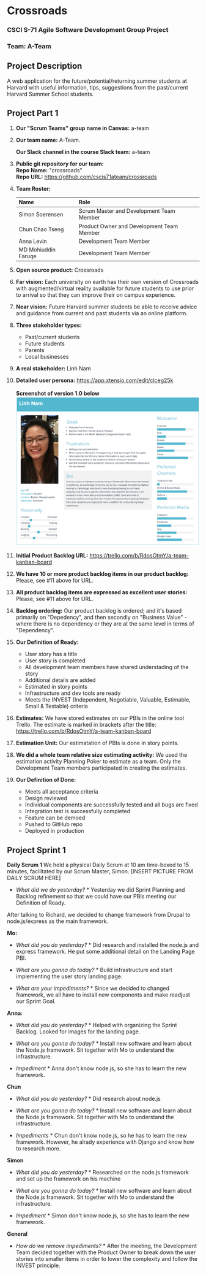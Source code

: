 # Crossroads
### CSCI S-71 Agile Software Development Group Project
### Team: **A-Team**
## Project Description
A web application for the future/potential/returning summer students at Harvard with useful information, tips, suggestions from the past/current Harvard Summer School students.


## Project Part 1
1. **Our "Scrum Teams" group name in Canvas:** 
a-team

2. **Our team name:** 
A-Team. 

    **Our Slack channel in the course Slack team:** a-team

3. **Public git repository for our team:** 
<br />    **Repo Name:** "crossroads"
<br />    **Repo URL:** https://github.com/cscis71ateam/crossroads
4. **Team Roster:**
    
    | Name                  |  Role                                        |
    | :---------------------|  :-------------------------------------------|
    | Simon Soerensen       |  Scrum Master and Development Team Member    |
    | Chun Chao Tseng       |  Product Owner and Development Team Member   |
    | Anna Levin            |  Development Team Member                     |
    | MD Mohiuddin Faruqe   |  Development Team Member                     |

5. **Open source product:** 
Crossroads

6. **Far vision:** 
Each university on earth has their own version of Crossroads with augmented/virtual reality available for future students to use prior to arrival so that they can improve their on campus experience.

7. **Near vision:** 
Future Harvard summer students be able to receive advice and guidance from current and past students via an online platform.

8. **Three stakeholder types:** 
    * Past/current students 
    * Future students 
    * Parents 
    * Local businesses

9. **A real stakeholder:** 
Linh Nam

10. **Detailed user persona:** 
https://app.xtensio.com/edit/clceg25k
<br /><br />    **Screenshot of version 1.0 below**
<br />    ![alt text](https://github.com/cscis71ateam/crossroads/blob/master/User%20Persona.png)

11. **Initial Product Backlog URL:** 
https://trello.com/b/RdosOtmY/a-team-kanban-board
 
12. **We have 10 or more product backlog items in our product backlog:** 
Please, see #11 above for URL.

13. **All product backlog items are expressed as excellent user stories:** 
Please, see #11 above for URL.

14. **Backlog ordering:**
Our product backlog is ordered; and it's based primarily on "Depedency", and then secondly on "Business Value" - where there is no dependency or they are at the same level in terms of "Dependency". 

15. **Our Definition of Ready:** 
    * User story has a title 
    * User story is completed 
    * All development team members have shared understading of the story
    * Additional details are added 
    * Estimated in story points 
    * Infrastructure and dev tools are ready
    * Meets the INVEST (Independent, Negotiable, Valuable, Estimable, Small & Testable) criteria
	
16. **Estimates:**
We have stored estimates on our PBIs in the online tool Trello. The estimate is marked in brackets after the title: 
https://trello.com/b/RdosOtmY/a-team-kanban-board

17. **Estimation Unit:**
Our estimatation of PBIs is done in story points.

18. **We did a whole team relative size estimating activity:** 
We used the estimation activity Planning Poker to estimate as a team. Only the Development Team members participated in creating the estimates. 

20. **Our Definition of Done:**
    * Meets all acceptance criteria
    * Design reviewed
    * Individual components are successfully tested and all bugs are fixed
    * Integration test is successfully completed
    * Feature can be demoed
    * Pushed to GitHub repo
    * Deployed in production
	
## Project Sprint 1
**Daily Scrum 1**
We held a physical Daily Scrum at 10 am time-boxed to 15 minutes, facilitated by our Scrum Master, Simon.
[INSERT PICTURE FROM DAILY SCRUM HERE]

* *What did we do yesterday?* *
Yesterday we did Sprint Planning and Backlog refinement so that we could have our PBIs meeting our Definition of Ready.

After talking to Richard, we decided to change framework from Drupal to node.js/express as the main framework.

**Mo:** 
* *What did you do yesterday?* *
Did research and installed the node.js and express framework. He put some additional detail on the Landing Page PBI.

* *What are you gonna do today?* *
Build infrastructure and start implementing the user story landing page.

* *What are your impediments?* *
Since we decided to changed framework, we all have to install new components and make readjust our Sprint Goal.

**Anna:** 
* *What did you do yesterday?* *
Helped with organizing the Sprint Backlog. Looked for images for the landing page. 

* *What are you gonna do today?* *
Install new software and learn about the Node.js framework. Sit together with Mo to understand the infrastructure. 

* *Impediment* *
Anna don't know node.js, so she has to learn the new framework. 

**Chun**
* *What did you do yesterday?* *
Did research about node.js

* *What are you gonna do today?* *
Install new software and learn about the Node.js framework. Sit together with Mo to understand the infrastructure. 

* *Impediments* *
Chun don't know node.js, so he has to learn the new framework. However, he alrady experience with Django and know how to research more.

**Simon**
* *What did you do yesterday?* *
Researched on the node.js framework and set up the framework on his machine

* *What are you gonna do today?* *
Install new software and learn about the Node.js framework. Sit together with Mo to understand the infrastructure. 

* *Impediment* *
Simon don't know node.js, so she has to learn the new framework. 

**General**
* *How do we remove impediments?* *
After the meeting, the Development Team decided together with the Product Owner to break down the user stories into smaller items in order to lower the complexity and follow the INVEST principle.

